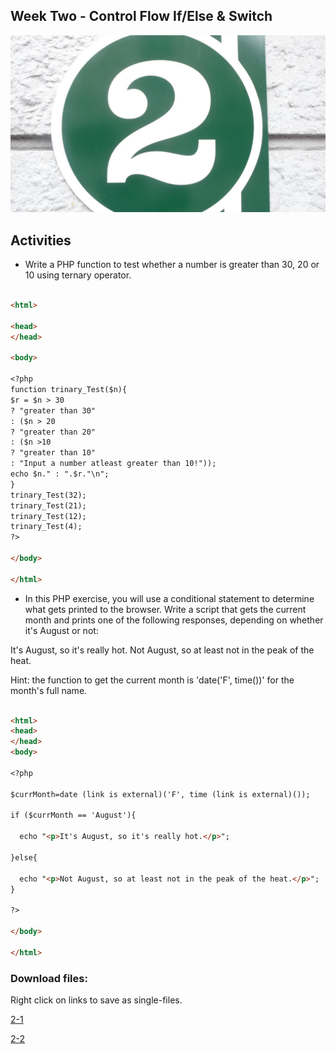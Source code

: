 ## Week Two - Control Flow If/Else & Switch

![ImageAltText](assets/images/2.jpg)



Activities
------ 


* Write a PHP function to test whether a number is greater than 30, 20 or 10 using ternary operator.


```markdown

<html>

<head>
</head>

<body>

<?php
function trinary_Test($n){
$r = $n > 30
? "greater than 30"
: ($n > 20
? "greater than 20"
: ($n >10
? "greater than 10"
: "Input a number atleast greater than 10!")); 
echo $n." : ".$r."\n";
}
trinary_Test(32);
trinary_Test(21);
trinary_Test(12);
trinary_Test(4);
?>

</body>

</html>

```




* In this PHP exercise, you will use a conditional statement to determine what gets printed to the browser. Write a script that gets the current month and prints one of the following responses, depending on whether it's August or not:

It's August, so it's really hot.
Not August, so at least not in the peak of the heat.

Hint: the function to get the current month is 'date('F', time())' for the month's full name.



```markdown

<html>
<head>
</head>
<body>

<?php

$currMonth=date (link is external)('F', time (link is external)());

if ($currMonth == 'August'){

  echo "<p>It's August, so it's really hot.</p>";

}else{

  echo "<p>Not August, so at least not in the peak of the heat.</p>";
}

?>

</body>

</html>

```

### Download files:
Right click on links to save as single-files.


<a href="https://raw.githubusercontent.com/jamespssmith/James-Tries-PHP/master/activities/activity2-1.php">2-1</a>

<a href="https://raw.githubusercontent.com/jamespssmith/James-Tries-PHP/master/activities/activity2-2.php">2-2</a>
